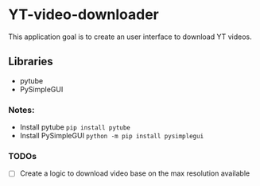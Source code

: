 # YT-video-downloader

This application goal is to create an user interface to download YT videos.

## Libraries

- pytube
- PySimpleGUI 


### Notes:

- Install pytube `pip install pytube`
- Install PySimpleGUI `python -m pip install pysimplegui`


### TODOs

- [ ] Create a logic to download video base on the max resolution available